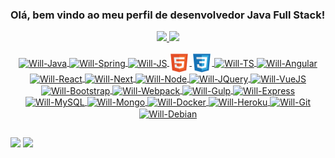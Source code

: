 ### Olá, bem vindo ao meu perfil de desenvolvedor Java Full Stack!
<div style="display: inline_block" align="center">
  <a href="https://github.com/thaleswillreis">
  <img height="120" src="https://github-readme-stats.vercel.app/api?username=thaleswillreis&hide=prs,issues,contribs&show_icons=true&theme=blue-green&include_all_commits=true&count_private=true"/>
  <img height="120" src="https://github-readme-stats.vercel.app/api/top-langs/?username=thaleswillreis&layout=compact&langs_count=7&theme=blue-green"/>
</div>
<div style="display: inline_block" align="center"><br>
  <img align="center" alt="Will-Java" height="30" width="32" title="Java" src="https://cdn.jsdelivr.net/gh/devicons/devicon/icons/java/java-original.svg">
  <img align="center" alt="Will-Spring" height="30" width="32" title="Java" src="https://cdn.jsdelivr.net/gh/devicons/devicon/icons/spring/spring-original.svg">
  <img align="center" alt="Will-JS" height="30" width="32" title="Java" src="https://cdn.jsdelivr.net/gh/devicons/devicon/icons/javascript/javascript-original.svg">
  <img align="center" alt="Will-HTML" height="30" width="32" title="HTML" src="https://raw.githubusercontent.com/devicons/devicon/master/icons/html5/html5-original.svg">
  <img align="center" alt="Will-CSS" height="30" width="32" title="CSS" src="https://raw.githubusercontent.com/devicons/devicon/master/icons/css3/css3-original.svg">
  <img align="center" alt="Will-TS" height="30" width="32" title="TypeScript" src="https://cdn.jsdelivr.net/gh/devicons/devicon/icons/typescript/typescript-original.svg">
  <img align="center" alt="Will-Angular" height="30" width="32" title="Angular" src="https://cdn.jsdelivr.net/gh/devicons/devicon/icons/angularjs/angularjs-original.svg">
  <img align="center" alt="Will-React" height="30" width="32" title="React" src="https://cdn.jsdelivr.net/gh/devicons/devicon/icons/react/react-original-wordmark.svg">
  <img align="center" alt="Will-Next" height="30" width="32"  title="NextJS" src="https://cdn.jsdelivr.net/gh/devicons/devicon/icons/nextjs/nextjs-line.svg">
  <img align="center" alt="Will-Node" height="30" width="32" title="NodeJS" src="https://cdn.jsdelivr.net/gh/devicons/devicon/icons/nodejs/nodejs-original.svg">
  <img align="center" alt="Will-JQuery" height="30" width="32" title="JQuery" src="https://cdn.jsdelivr.net/gh/devicons/devicon/icons/jquery/jquery-original-wordmark.svg">
  <img align="center" alt="Will-VueJS" height="30" width="32" title="VueJS" src="https://cdn.jsdelivr.net/gh/devicons/devicon/icons/vuejs/vuejs-original-wordmark.svg">
  <img align="center" alt="Will-Bootstrap" height="30" width="32" title="Bootstrap" src="https://cdn.jsdelivr.net/gh/devicons/devicon/icons/bootstrap/bootstrap-original-wordmark.svg">
  <img align="center" alt="Will-Webpack" height="30" width="32" title="Webpack" src="https://cdn.jsdelivr.net/gh/devicons/devicon/icons/webpack/webpack-original.svg">
  <img align="center" alt="Will-Gulp" height="30" width="32" title="Gulp" src="https://cdn.jsdelivr.net/gh/devicons/devicon/icons/gulp/gulp-plain.svg">
  <img align="center" alt="Will-Express" height="30" width="32" title="Express" src="https://cdn.jsdelivr.net/gh/devicons/devicon/icons/express/express-original.svg">
  <img align="center" alt="Will-MySQL" height="30" width="32" title="MySQL" src="https://cdn.jsdelivr.net/gh/devicons/devicon/icons/mysql/mysql-original.svg">
  <img align="center" alt="Will-Mongo" height="30" width="32" title="MongoDB" src="https://cdn.jsdelivr.net/gh/devicons/devicon/icons/mongodb/mongodb-original-wordmark.svg">
  <img align="center" alt="Will-Docker" height="30" width="32" title="Docker" src="https://cdn.jsdelivr.net/gh/devicons/devicon/icons/docker/docker-original-wordmark.svg">
  <img align="center" alt="Will-Heroku" height="30" width="32" title="Heroku" src="https://cdn.jsdelivr.net/gh/devicons/devicon/icons/heroku/heroku-original-wordmark.svg">
  <img align="center" alt="Will-Git" height="30" width="32" title="Git" src="https://cdn.jsdelivr.net/gh/devicons/devicon/icons/git/git-original.svg">
  <img align="center" alt="Will-Debian" height="30" width="32" title="Debian Linux" src="https://cdn.jsdelivr.net/gh/devicons/devicon/icons/debian/debian-plain.svg">
</div>
  
  ##
 
<div> 
  <a href="https://www.linkedin.com/in/thaleswill" target="_blank"><img src="https://img.shields.io/badge/-LinkedIn-%230077B5?style=for-the-badge&logo=linkedin&logoColor=white" target="_blank"></a>
  <a href = "mailto:thaleswillreis@gmail.com"><img src="https://img.shields.io/badge/-Gmail-%23333?style=for-the-badge&logo=gmail&logoColor=white" target="_blank"></a>
 
 
</div>
